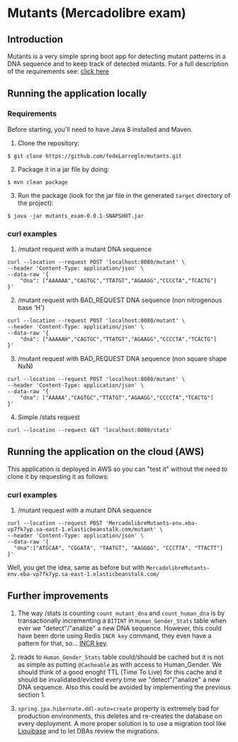 # Mutants (Mercadolibre exam)

## Introduction
Mutants is a very simple spring boot app for detecting mutant patterns in a DNA sequence and to keep track of detected mutants.
For a full description of the requirements see: [click here](https://github.com/fedeLarregle/mutants/blob/master/mutants_exam/pom.xml)

## Running the application locally

### Requirements
Before starting, you'll need to have Java 8 installed and Maven.
1. Clone the repository:
```
$ git clone https://github.com/fedeLarregle/mutants.git
```
2. Package it in a jar file by doing:
```
$ mvn clean package
```
3. Run the package (look for the jar file in the generated `target` directory of the project):
```
$ java -jar mutants_exam-0.0.1-SNAPSHOT.jar
```

### curl examples
1. /mutant request with a mutant DNA sequence
```
curl --location --request POST 'localhost:8080/mutant' \
--header 'Content-Type: application/json' \
--data-raw '{
	"dna": ["AAAAAA","CAGTGC","TTATGT","AGAAGG","CCCCTA","TCACTG"]
}'
```
2. /mutant request with BAD_REQUEST DNA sequence (non nitrogenous base 'H')
```
curl --location --request POST 'localhost:8080/mutant' \
--header 'Content-Type: application/json' \
--data-raw '{
	"dna": ["AAAAAH","CAGTGC","TTATGT","AGAAGG","CCCCTA","TCACTG"]
}'
```
3. /mutant request with BAD_REQUEST DNA sequence (non square shape NxN)
```
curl --location --request POST 'localhost:8080/mutant' \
--header 'Content-Type: application/json' \
--data-raw '{
	"dna": ["AAAAA","CAGTGC","TTATGT","AGAAGG","CCCCTA","TCACTG"]
}'
```
4. Simple /stats request
```
curl --location --request GET 'localhost:8080/stats'
```

## Running the application on the cloud (AWS)
This application is deployed in AWS so you can "test it" without the need to clone it by requesting it as follows:

### curl examples

1. /mutant request with a mutant DNA sequence
```
curl --location --request POST 'MercadolibreMutants-env.eba-vp7fk7yp.sa-east-1.elasticbeanstalk.com/mutant' \
--header 'Content-Type: application/json' \
--data-raw '{
  "dna":["ATGCAA", "CGGATA", "TAATGT", "AAGGGG", "CCCTTA", "TTACTT"]
}'
```

Well, you get the idea, same as before but with `MercadolibreMutants-env.eba-vp7fk7yp.sa-east-1.elasticbeanstalk.com/`


## Further improvements

1. The way /stats is counting `count_mutant_dna` and `count_human_dna` is by transactionally incrementing a `BITINT` in `Human_Gender_Stats` table when ever we "detect"/"analize" a new DNA sequence.
However, this could have been done using Redis `INCR key` command, they even have a pattern for that, so... [INCR key](https://redis.io/commands/incr).

2. reads to `Human_Gender_Stats` table could/should be cached but it is not as simple as putting `@Cacheable` as with access to Human_Gender. We should think of a good enoght TTL (Time To Live) for this cache and it should be invalidated/evicted every time we "detect"/"analize" a new DNA sequence. Also this could be avoided by implementing the previous section 1.

3. `spring.jpa.hibernate.ddl-auto=create` property is extremely bad for production environments, this deletes and re-creates the database on every deployment. A more proper solution is to use a migration tool like [Liquibase](https://www.liquibase.org/) and to let DBAs review the migrations.
